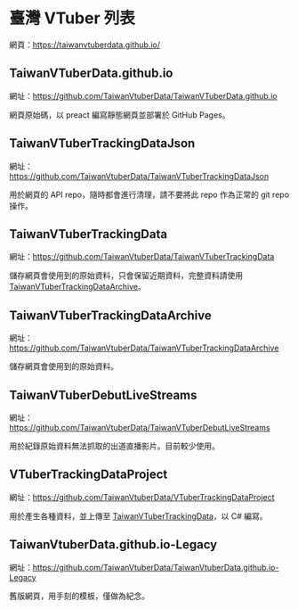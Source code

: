 # 臺灣 VTuber 列表

網頁：https://taiwanvtuberdata.github.io/

## TaiwanVTuberData.github.io

網址：https://github.com/TaiwanVtuberData/TaiwanVTuberData.github.io

網頁原始碼，以 preact 編寫靜態網頁並部署於 GitHub Pages。

## TaiwanVTuberTrackingDataJson

網址：https://github.com/TaiwanVtuberData/TaiwanVTuberTrackingDataJson

用於網頁的 API repo，隨時都會進行清理，請不要將此 repo 作為正常的 git repo 操作。

## TaiwanVTuberTrackingData

網址：https://github.com/TaiwanVtuberData/TaiwanVTuberTrackingData

儲存網頁會使用到的原始資料，只會保留近期資料，完整資料請使用 [TaiwanVTuberTrackingDataArchive](#taiwanvtubertrackingdataarchive)。

## TaiwanVTuberTrackingDataArchive

網址：https://github.com/TaiwanVtuberData/TaiwanVTuberTrackingDataArchive

儲存網頁會使用到的原始資料。

## TaiwanVTuberDebutLiveStreams

網址：https://github.com/TaiwanVtuberData/TaiwanVTuberDebutLiveStreams

用於紀錄原始資料無法抓取的出道直播影片。目前較少使用。

## VTuberTrackingDataProject

網址：https://github.com/TaiwanVtuberData/VTuberTrackingDataProject

用於產生各種資料，並上傳至 [TaiwanVTuberTrackingData](#taiwanvtubertrackingdata)，以 C# 編寫。

## TaiwanVtuberData.github.io-Legacy

網址：https://github.com/TaiwanVtuberData/TaiwanVtuberData.github.io-Legacy

舊版網頁，用手刻的模板，僅做為紀念。
